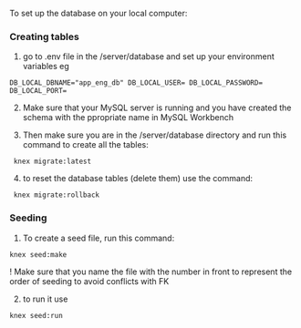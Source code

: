 To set up the database on your local computer:

### Creating tables

1. go to .env file in the /server/database and set up your environment variables
   eg

<code>DB_LOCAL_DBNAME="app_eng_db"
DB_LOCAL_USER=
DB_LOCAL_PASSWORD=
DB_LOCAL_PORT=
</code>

2. Make sure that your MySQL server is running and you have created the schema with the ppropriate name in MySQL Workbench

3. Then make sure you are in the /server/database directory and run this command to create all the tables:

<code> knex migrate:latest </code>

4. to reset the database tables (delete them) use the command:

<code> knex migrate:rollback </code>

### Seeding

1. To create a seed file, run this command:

<code>knex seed:make <name> </code>

! Make sure that you name the file with the number in front to represent the order of seeding to avoid conflicts with FK

2. to run it use

<code>knex seed:run</code>
